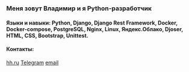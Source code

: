 ### Меня зовут Владимир и я Python-разработчик

#### Языки и навыки: Python, Django, Django Rest Framework, Docker, Docker-compose, PostgreSQL, Nginx, Linux, Яндекс.Облако, Djoser, HTML, CSS, Bootstrap, Unittest.

#### Контакты:
[hh.ru](https://hh.ru/resume/561e7507ff0b3f41f20039ed1f464c59746962?customDomain=1)
[Telegram](https://t.me/es_zirael)
[email](vladimir.monolith@yandex.ru)
